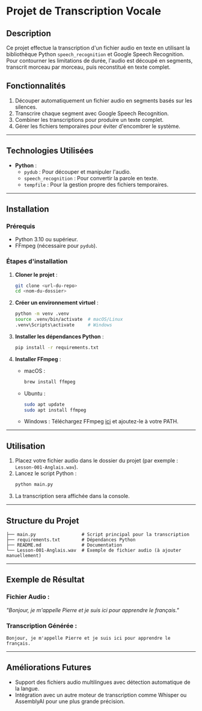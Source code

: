 # **Projet de Transcription Vocale**

## **Description**
Ce projet effectue la transcription d'un fichier audio en texte en utilisant la bibliothèque Python `speech_recognition` et Google Speech Recognition. Pour contourner les limitations de durée, l'audio est découpé en segments, transcrit morceau par morceau, puis reconstitué en texte complet.

## **Fonctionnalités**
1. Découper automatiquement un fichier audio en segments basés sur les silences.
2. Transcrire chaque segment avec Google Speech Recognition.
3. Combiner les transcriptions pour produire un texte complet.
4. Gérer les fichiers temporaires pour éviter d'encombrer le système.

---

## **Technologies Utilisées**
- **Python** :
  - `pydub` : Pour découper et manipuler l'audio.
  - `speech_recognition` : Pour convertir la parole en texte.
  - `tempfile` : Pour la gestion propre des fichiers temporaires.

---

## **Installation**

### **Prérequis**
- Python 3.10 ou supérieur.
- FFmpeg (nécessaire pour `pydub`).

### **Étapes d'installation**
1. **Cloner le projet** :
   ```bash
   git clone <url-du-repo>
   cd <nom-du-dossier>
   ```

2. **Créer un environnement virtuel** :
   ```bash
   python -m venv .venv
   source .venv/bin/activate  # macOS/Linux
   .venv\Scripts\activate     # Windows
   ```

3. **Installer les dépendances Python** :
   ```bash
   pip install -r requirements.txt
   ```

4. **Installer FFmpeg** :
   - macOS :
     ```bash
     brew install ffmpeg
     ```
   - Ubuntu :
     ```bash
     sudo apt update
     sudo apt install ffmpeg
     ```
   - Windows : Téléchargez FFmpeg [ici](https://ffmpeg.org/download.html) et ajoutez-le à votre PATH.

---

## **Utilisation**

1. Placez votre fichier audio dans le dossier du projet (par exemple : `Lesson-001-Anglais.wav`).
2. Lancez le script Python :
   ```bash
   python main.py
   ```
3. La transcription sera affichée dans la console.

---

## **Structure du Projet**

```plaintext
├── main.py                 # Script principal pour la transcription
├── requirements.txt        # Dépendances Python
├── README.md               # Documentation
└── Lesson-001-Anglais.wav  # Exemple de fichier audio (à ajouter manuellement)
```

---

## **Exemple de Résultat**

### **Fichier Audio :**
_"Bonjour, je m'appelle Pierre et je suis ici pour apprendre le français."_

### **Transcription Générée :**
```plaintext
Bonjour, je m'appelle Pierre et je suis ici pour apprendre le français.
```

---

## **Améliorations Futures**
- Support des fichiers audio multilingues avec détection automatique de la langue.
- Intégration avec un autre moteur de transcription comme Whisper ou AssemblyAI pour une plus grande précision.
